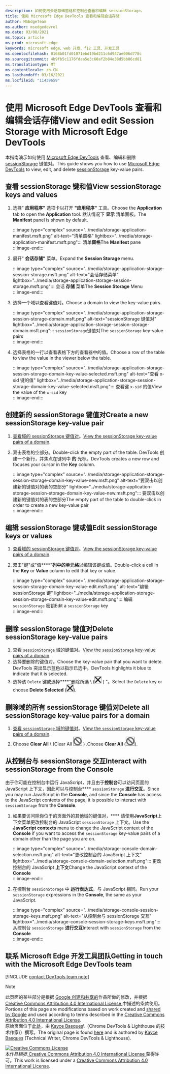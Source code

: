 ```yaml
---
description: 如何使用会话存储窗格和控制台查看和编辑 sessionStorage。
title: 使用 Microsoft Edge DevTools 查看和编辑会话存储
author: MSEdgeTeam
ms.author: msedgedevrel
ms.date: 03/08/2021
ms.topic: article
ms.prod: microsoft-edge
keywords: microsoft edge、web 开发、f12 工具、开发工具
ms.openlocfilehash: 0168b01fd01071ebd19bd211c6d947ae006d778c
ms.sourcegitcommit: 4b9fb5c1176fdaa5e3c60af2b84e38d5bb86cd81
ms.translationtype: MT
ms.contentlocale: zh-CN
ms.lasthandoff: 03/16/2021
ms.locfileid: "11439659"
---
```

<!-- Copyright Kayce Basques 

   Licensed under the Apache License, Version 2.0 (the "License");
   you may not use this file except in compliance with the License.
   You may obtain a copy of the License at

       https://www.apache.org/licenses/LICENSE-2.0

   Unless required by applicable law or agreed to in writing, software
   distributed under the License is distributed on an "AS IS" BASIS,
   WITHOUT WARRANTIES OR CONDITIONS OF ANY KIND, either express or implied.
   See the License for the specific language governing permissions and
   limitations under the License.  -->

# <a name="view-and-edit-session-storage-with-microsoft-edge-devtools"></a><span data-ttu-id="0da39-104">使用 Microsoft Edge DevTools 查看和编辑会话存储</span><span class="sxs-lookup"><span data-stu-id="0da39-104">View and edit Session Storage with Microsoft Edge DevTools</span></span>  

<span data-ttu-id="0da39-105">本指南演示如何使用 [Microsoft Edge DevTools][MicrosoftEdgeDevTools] 查看、编辑和删除 [sessionStorage][MDNSessionStorage] 键值对。</span><span class="sxs-lookup"><span data-stu-id="0da39-105">This guide shows you how to use [Microsoft Edge DevTools][MicrosoftEdgeDevTools] to view, edit, and delete [sessionStorage][MDNSessionStorage] key-value pairs.</span></span>  

## <a name="view-sessionstorage-keys-and-values"></a><span data-ttu-id="0da39-106">查看 sessionStorage 键和值</span><span class="sxs-lookup"><span data-stu-id="0da39-106">View sessionStorage keys and values</span></span>  

1.  <span data-ttu-id="0da39-107">选择" **应用程序"** 选项卡以打开 **"应用程序"** 工具。</span><span class="sxs-lookup"><span data-stu-id="0da39-107">Choose the **Application** tab to open the **Application** tool.</span></span>  <span data-ttu-id="0da39-108">默认情况下 **显示** 清单面板。</span><span class="sxs-lookup"><span data-stu-id="0da39-108">The **Manifest** panel is shown by default.</span></span>  
    
    :::image type="complex" source="../media/storage-application-manifest.msft.png" alt-text="清单窗格" lightbox="../media/storage-application-manifest.msft.png":::
       <span data-ttu-id="0da39-110">清单**窗格**</span><span class="sxs-lookup"><span data-stu-id="0da39-110">The **Manifest** pane</span></span>  
    :::image-end:::  
    
1.  <span data-ttu-id="0da39-111">展开" **会话存储"** 菜单。</span><span class="sxs-lookup"><span data-stu-id="0da39-111">Expand the **Session Storage** menu.</span></span>  
    
    :::image type="complex" source="../media/storage-application-storage-session-storage.msft.png" alt-text="会话存储菜单" lightbox="../media/storage-application-storage-session-storage.msft.png":::
       <span data-ttu-id="0da39-113">会话 **存储** 菜单</span><span class="sxs-lookup"><span data-stu-id="0da39-113">The **Session Storage** Menu</span></span>  
    :::image-end:::  
    
1.  <span data-ttu-id="0da39-114">选择一个域以查看键值对。</span><span class="sxs-lookup"><span data-stu-id="0da39-114">Choose a domain to view the key-value pairs.</span></span>  
    
    :::image type="complex" source="../media/storage-application-storage-session-storage-domain.msft.png" alt-text="sessionStorage 键值对" lightbox="../media/storage-application-storage-session-storage-domain.msft.png":::
       <span data-ttu-id="0da39-116">`sessionStorage`键值对</span><span class="sxs-lookup"><span data-stu-id="0da39-116">The `sessionStorage` key-value pairs</span></span>  
    :::image-end:::  
    
1.  <span data-ttu-id="0da39-117">选择表格的一行以查看表格下方的查看器中的值。</span><span class="sxs-lookup"><span data-stu-id="0da39-117">Choose a row of the table to view the value in the viewer below the table.</span></span>  
    
    :::image type="complex" source="../media/storage-application-storage-session-storage-domain-key-value-selected.msft.png" alt-text="查看 x-sid 键的值" lightbox="../media/storage-application-storage-session-storage-domain-key-value-selected.msft.png":::
       <span data-ttu-id="0da39-119">查看键 `x-sid` 的值</span><span class="sxs-lookup"><span data-stu-id="0da39-119">View the value of the `x-sid` key</span></span>  
    :::image-end:::  
    
## <a name="create-a-new-sessionstorage-key-value-pair"></a><span data-ttu-id="0da39-120">创建新的 sessionStorage 键值对</span><span class="sxs-lookup"><span data-stu-id="0da39-120">Create a new sessionStorage key-value pair</span></span>  

1.  <span data-ttu-id="0da39-121">[查看域的 sessionStorage 键值对](#view-sessionstorage-keys-and-values)。</span><span class="sxs-lookup"><span data-stu-id="0da39-121">[View the sessionStorage key-value pairs of a domain](#view-sessionstorage-keys-and-values).</span></span>  
1.  <span data-ttu-id="0da39-122">双击表格的空部分。</span><span class="sxs-lookup"><span data-stu-id="0da39-122">Double-click the empty part of the table.</span></span>  <span data-ttu-id="0da39-123">DevTools 创建一个新行，并焦点在键列中 **的** 光标。</span><span class="sxs-lookup"><span data-stu-id="0da39-123">DevTools creates a new row and focuses your cursor in the **Key** column.</span></span>  
    
    :::image type="complex" source="../media/storage-application-storage-session-storage-domain-key-value-new.msft.png" alt-text="要双击以创建新的键值对的表的空部分" lightbox="../media/storage-application-storage-session-storage-domain-key-value-new.msft.png":::
       <span data-ttu-id="0da39-125">要双击以创建新的键值对的表的空部分</span><span class="sxs-lookup"><span data-stu-id="0da39-125">The empty part of the table to double-click in order to create a new key-value pair</span></span>  
    :::image-end:::  
    
## <a name="edit-sessionstorage-keys-or-values"></a><span data-ttu-id="0da39-126">编辑 sessionStorage 键或值</span><span class="sxs-lookup"><span data-stu-id="0da39-126">Edit sessionStorage keys or values</span></span>  

1.  <span data-ttu-id="0da39-127">[查看域的 sessionStorage 键值对](#view-sessionstorage-keys-and-values)。</span><span class="sxs-lookup"><span data-stu-id="0da39-127">[View the sessionStorage key-value pairs of a domain](#view-sessionstorage-keys-and-values).</span></span>  
1.  <span data-ttu-id="0da39-128">双击"键"或"值\*\*\*\*"**列中的单元格**以编辑该键或值。</span><span class="sxs-lookup"><span data-stu-id="0da39-128">Double-click a cell in the **Key** or **Value** column to edit that key or value.</span></span>  
    
    :::image type="complex" source="../media/storage-application-storage-session-storage-domain-key-value-edit.msft.png" alt-text="编辑 sessionStorage 键" lightbox="../media/storage-application-storage-session-storage-domain-key-value-edit.msft.png":::
       <span data-ttu-id="0da39-130">编辑 `sessionStorage` 密钥</span><span class="sxs-lookup"><span data-stu-id="0da39-130">Edit a `sessionStorage` key</span></span>  
    :::image-end:::  
    
## <a name="delete-sessionstorage-key-value-pairs"></a><span data-ttu-id="0da39-131">删除 sessionStorage 键值对</span><span class="sxs-lookup"><span data-stu-id="0da39-131">Delete sessionStorage key-value pairs</span></span>  

1.  <span data-ttu-id="0da39-132">[查看 `sessionStorage` 域的键值对](#view-sessionstorage-keys-and-values)。</span><span class="sxs-lookup"><span data-stu-id="0da39-132">[View the `sessionStorage` key-value pairs of a domain](#view-sessionstorage-keys-and-values).</span></span>  
1.  <span data-ttu-id="0da39-133">选择要删除的键值对。</span><span class="sxs-lookup"><span data-stu-id="0da39-133">Choose the key-value pair that you want to delete.</span></span>  <span data-ttu-id="0da39-134">DevTools 突出显示蓝色以指示已选中。</span><span class="sxs-lookup"><span data-stu-id="0da39-134">DevTools highlights it blue to indicate that it is selected.</span></span>  
1.  <span data-ttu-id="0da39-135">选择该 `Delete` 键或选择\*\*\*\*"删除所选 \ (![ 删除所选 ](../media/delete-icon.msft.png) \) "。</span><span class="sxs-lookup"><span data-stu-id="0da39-135">Select the `Delete` key or choose **Delete Selected** \(![Delete Selected](../media/delete-icon.msft.png)\).</span></span>  
    
## <a name="delete-all-sessionstorage-key-value-pairs-for-a-domain"></a><span data-ttu-id="0da39-136">删除域的所有 sessionStorage 键值对</span><span class="sxs-lookup"><span data-stu-id="0da39-136">Delete all sessionStorage key-value pairs for a domain</span></span>  

1.  <span data-ttu-id="0da39-137">[查看 `sessionStorage` 域的键值对](#view-sessionstorage-keys-and-values)。</span><span class="sxs-lookup"><span data-stu-id="0da39-137">[View the `sessionStorage` key-value pairs of a domain](#view-sessionstorage-keys-and-values).</span></span>  
1.  <span data-ttu-id="0da39-138">Choose **Clear All** \ (Clear All ![ ](../media/clear-icon.msft.png) \) .</span><span class="sxs-lookup"><span data-stu-id="0da39-138">Choose **Clear All** \(![Clear All](../media/clear-icon.msft.png)\).</span></span>  
    
## <a name="interact-with-sessionstorage-from-the-console"></a><span data-ttu-id="0da39-139">从控制台与 sessionStorage 交互</span><span class="sxs-lookup"><span data-stu-id="0da39-139">Interact with sessionStorage from the Console</span></span>  

<span data-ttu-id="0da39-140">由于你可能在控制台中运行 JavaScript，并且由于**控制台**可以访问页面的 JavaScript 上下文，因此可以与控制台\*\*\*\* `sessionStorage` **进行交互**。</span><span class="sxs-lookup"><span data-stu-id="0da39-140">Since you may run JavaScript in the **Console**, and since the **Console** has access to the JavaScript contexts of the page, it is possible to interact with `sessionStorage` from the **Console**.</span></span>  

1.  <span data-ttu-id="0da39-141">如果要访问除你位于的页面外的其他域的键值对，\*\*\*\* 请使用**JavaScript**上下文菜单更改控制台的 JavaScript `sessionStorage` 上下文。</span><span class="sxs-lookup"><span data-stu-id="0da39-141">Use the **JavaScript contexts** menu to change the JavaScript context of the **Console** if you want to access the `sessionStorage` key-value pairs of a domain other than the page you are on.</span></span>  
    
    :::image type="complex" source="../media/storage-console-domain-selection.msft.png" alt-text="更改控制台的 JavaScript 上下文" lightbox="../media/storage-console-domain-selection.msft.png":::
       <span data-ttu-id="0da39-143">更改控制台的 JavaScript **上下文**</span><span class="sxs-lookup"><span data-stu-id="0da39-143">Change the JavaScript context of the **Console**</span></span>  
    :::image-end:::  
    
1.  <span data-ttu-id="0da39-144">在控制台 `sessionStorage` 中 **运行表达式**，与 JavaScript 相同。</span><span class="sxs-lookup"><span data-stu-id="0da39-144">Run your `sessionStorage` expressions in the **Console**, the same as your JavaScript.</span></span>  
    
    :::image type="complex" source="../media/storage-console-session-storage-keys.msft.png" alt-text="从控制台与 sessionStorage 交互" lightbox="../media/storage-console-session-storage-keys.msft.png":::
       <span data-ttu-id="0da39-146">从控制台 `sessionStorage` **进行交互**</span><span class="sxs-lookup"><span data-stu-id="0da39-146">Interact with `sessionStorage` from the **Console**</span></span>  
    :::image-end:::  
    
## <a name="getting-in-touch-with-the-microsoft-edge-devtools-team"></a><span data-ttu-id="0da39-147">联系 Microsoft Edge 开发工具团队</span><span class="sxs-lookup"><span data-stu-id="0da39-147">Getting in touch with the Microsoft Edge DevTools team</span></span>  

[!INCLUDE [contact DevTools team note](../includes/contact-devtools-team-note.md)]  

<!-- links -->  

[MicrosoftEdgeDevTools]: ../../devtools-guide-chromium/index.md "Microsoft Edge (Chromium) 开发人员工具|Microsoft Docs"  

[MDNSessionStorage]: https://developer.mozilla.org/docs/Web/API/Window/sessionStorage "Window.sessionStorage |MDN"  

> [!NOTE]
> <span data-ttu-id="0da39-150">此页面的某些部分是根据 [Google 创建和共享的][GoogleSitePolicies]作品所做的修改，并根据[ Creative Commons Attribution 4.0 International License ][CCA4IL]中描述的条款使用。</span><span class="sxs-lookup"><span data-stu-id="0da39-150">Portions of this page are modifications based on work created and [shared by Google][GoogleSitePolicies] and used according to terms described in the [Creative Commons Attribution 4.0 International License][CCA4IL].</span></span>  
> <span data-ttu-id="0da39-151">原始页面位于[此处](https://developers.google.com/web/tools/chrome-devtools/storage/sessionstorage)，由 [Kayce Basques][KayceBasques]\（Chrome DevTools \& Lighthouse 的技术作家\）撰写。</span><span class="sxs-lookup"><span data-stu-id="0da39-151">The original page is found [here](https://developers.google.com/web/tools/chrome-devtools/storage/sessionstorage) and is authored by [Kayce Basques][KayceBasques] \(Technical Writer, Chrome DevTools \& Lighthouse\).</span></span>  

[![Creative Commons License][CCby4Image]][CCA4IL]  
<span data-ttu-id="0da39-153">本作品根据[ Creative Commons Attribution 4.0 International License ][CCA4IL]获得许可。</span><span class="sxs-lookup"><span data-stu-id="0da39-153">This work is licensed under a [Creative Commons Attribution 4.0 International License][CCA4IL].</span></span>  

[CCA4IL]: https://creativecommons.org/licenses/by/4.0  
[CCby4Image]: https://i.creativecommons.org/l/by/4.0/88x31.png  
[GoogleSitePolicies]: https://developers.google.com/terms/site-policies  
[KayceBasques]: https://developers.google.com/web/resources/contributors/kaycebasques  

